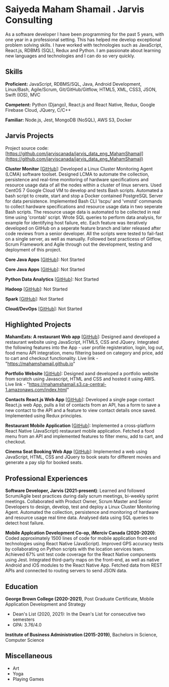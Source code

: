 # Saiyeda Maham Shamail . Jarvis Consulting

As a software developer I have been programming for the past 5 years, with one year in a professional setting. This has helped me develop exceptional problem solving skills. I have worked with technologies such as JavaScript, React.js, RDBMS (SQL), Redux and Python. I am passionate about learning new languages and technologies and I can do so very quickly.

## Skills

**Proficient:** JavaScript, RDBMS/SQL, Java, Android Development, Linux/Bash, Agile/Scrum, Git/GitHub/Gitflow, HTML5, XML, CSS3, JSON, Swift (IOS), MVC

**Competent:** Python (Django), React.js and React Native, Redux, Google Firebase Cloud, JQuery, C/C++

**Familiar:** Node.js, Jest, MongoDB (NoSQL), AWS S3, Docker

## Jarvis Projects

Project source code: [https://github.com/jarviscanada/jarvis_data_eng_MahamShamail](https://github.com/jarviscanada/jarvis_data_eng_MahamShamail)


**Cluster Monitor** [[GitHub](https://github.com/jarviscanada/jarvis_data_eng_MahamShamail/tree/masterhttps://github.com/jarviscanada/jarvis_data_eng_MahamShamail/tree/master/linux_sql)]: Developed a Linux Cluster Monitoring Agent (LCMA) software toolset. Designed LCMA to automate the collection, persistence and real-time monitoring of hardware specifications and resource usage data of all the nodes within a cluster of linux servers. Used CentOS 7 Google Cloud VM to develop and tests Bash scripts. Automated a bash script to create, start and stop a Docker contained PostgreSQL Server for data persistence. Implemented Bash CLI 'lscpu' and 'vmstd' commands to collect hardware specifications and resource usage data in two seperate Bash scripts. The resource usage data is automated to be collected in real time using 'crontab' script. Wrote SQL queries to perform data analysis, for example for identifying host failure, etc. Each feature was iteratively developed on GitHub on a seperate feature branch and later released after code reviews from a senior developer. All the scripts were tested to fail-fast on a single server, as well as manually. Followed best practicess of Gitflow, Scrum Framework and Agile through out the development, testing and deployment of this project.

**Core Java Apps** [[GitHub](https://github.com/jarviscanada/jarvis_data_eng_MahamShamail/tree/master/core_java)]: Not Started

**Core Java Apps** [[GitHub](https://github.com/jarviscanada/jarvis_data_eng_MahamShamail/tree/master/springboot)]: Not Started

**Python Data Analytics** [[GitHub](https://github.com/jarviscanada/jarvis_data_eng_MahamShamail/tree/master/python_data_anlytics)]: Not Started

**Hadoop** [[GitHub](https://github.com/jarviscanada/jarvis_data_eng_MahamShamail/tree/master/hadoop)]: Not Started

**Spark** [[GitHub](https://github.com/jarviscanada/jarvis_data_eng_MahamShamail/tree/master/spark)]: Not Started

**Cloud/DevOps** [[GitHub](https://github.com/jarviscanada/jarvis_data_eng_MahamShamail/tree/master/cloud_devops)]: Not Started


## Highlighted Projects
**MahamEats: A restaurant Web app** [[GitHub](https://github.com/mahamshamail/mahamshamail.github.io)]: Designed aand developed a restaurant website using JavaScript, HTML5, CSS and JQuery. Integrated the following features into the App - user profile registeration, login, log out, food menu API integration, menu filtering based on category and price, add to cart and checkout functionality. Live link - "https://mahamshamail.github.io"

**Portfolio Website** [[GitHub](https://github.com/mahamshamail/Portfolio)]: Designed aand developed a portfolio website from scratch using Javascript, HTML and CSS and hosted it using AWS.  Live link - "https://mahamshamail.s3.ca-central-1.amazonaws.com/index.html"

**Contacts React.js Web App** [[GitHub](https://github.com/mahamshamail/Contacts_App_React_Redux)]: Developed a single page contact React.js web App, pulls a list of contacts from an API, has a form to save a new contact to the API and a feature to view contact details once saved. Implemented using Redux principles.

**Restaurant Mobile Application** [[GitHub](https://github.com/mahamshamail/restaurant_app_react_native_expo)]: Implemented a cross-platform React Native (JavaScript) restaurant mobile application. Fetched a food menu from an API and implemented features to filter menu, add to cart, and checkout.

**Cinema Seat Booking Web App** [[GitHub](https://github.com/mahamshamail/Cinema-Seat-Booker)]: Implemented a web using JavaScript, HTML, CSS and JQuery to book seats for different movies and generate a pay slip for booked seats.


## Professional Experiences

**Software Developer, Jarvis (2021-present)**: Learned and followed Scrum/Agile best practices during daily scrum meetings, bi-weekly sprint meetings. Collaborated with Product Owner, Scrum Master and Senior Developers to design, develop, test and deploy a Linux Cluster Monitoring Agent. Automated the collection, persistence and monitoring of hardware and resource usage real time data. Analysed data using SQL queries to detect host failure.

**Mobile Applcation Development Co-op, iMerciv Canada (2020-2020)**: Coded approximately 1500 lines of code for mobile application front-end technologies using React Native (JavaScript). Improved GPS accuracy tests by collaborating on Python scripts with the location services team. Achieved 67% unit test code coverage for the React Native components using Jest. Integrated third-party maps on the front-end, as well as native Android and iOS modules to the React Native App. Fetched data from REST APIs and connected to routing servers to send JSON data. 


## Education
**George Brown College (2020-2021)**, Post Graduate Certificate, Mobile Application Development and Strategy
- Dean's List (2020, 2021): In the Dean's List for consecutive two semesters
- GPA: 3.76/4.0

**Institute of Business Administration (2015-2019)**, Bachelors in Science, Computer Science


## Miscellaneous
- Art
- Yoga
- Playing Games